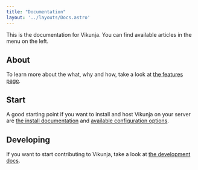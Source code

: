 ```yaml
---
title: "Documentation"
layout: '../layouts/Docs.astro'
---
```


This is the documentation for Vikunja.
You can find available articles in the menu on the left.

## About

To learn more about the what, why and how, take a look at [the features page](/features).

## Start

A good starting point if you want to install and host Vikunja on your server are [the install documentation](/docs/installing)
and [available configuration options](/docs/config-options).

## Developing

If you want to start contributing to Vikunja, take a look at [the development docs](/docs/development).
